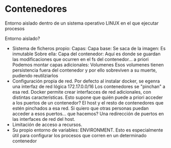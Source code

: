 # Contenedores

Entorno aislado dentro de un sistema operativo LINUX en el que ejecutar procesos

Entorno aislado?
- Sistema de ficheros propio:
    Capas:
        Capa base: Se saca de la imagen: Es inmutable
        Sobre ella: Capa del contenedor: Aquí es donde se guardan las modificaciones 
                    que ocurren en el fs del contenedor... a priori
        Podemos montar capas adicionales: Volumenes
            Esos volumenes tienen persistencia fuera del contenedor y por ello
            sobreviven a su muerte, pudiendo reutilziarlos
- Configuración propia de red.
    Por defecto al instalar docker, se egenra una interfaz de red lógica 172.17.0.0/16
    Los contenedores se "pinchan" a esa red.
    Docker permite crear interfacces de red adicionales, con distintas características.
    Esto supone que quién puede a priori acceder a los puertos de un contenedor?
        El host y el resto de contenedores que estén pinchados a esa red.
    Si quiero que otras personas puedan acceder a esos puertos... que hacemos?
        Una redirección de puertos en las interfaces de red del host.
- Limitación de acceso a recursos.
- Su propio entorno de variables: ENVIRONMENT.
    Esto es especialmente útil para configurar los procesos que corren en un determinado contenedor